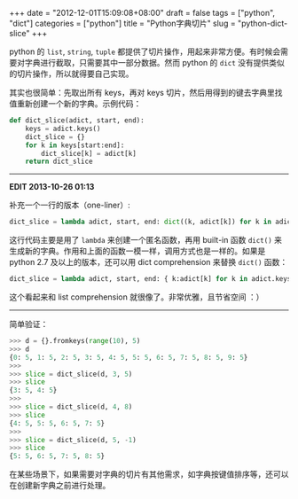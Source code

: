 +++
date = "2012-12-01T15:09:08+08:00"
draft = false
tags = ["python", "dict"]
categories = ["python"]
title = "Python字典切片"
slug = "python-dict-slice"
+++

python 的 `list`, `string`, `tuple` 都提供了切片操作，用起来非常方便。有时候会需要对字典进行截取，只需要其中一部分数据。然而 python 的 `dict` 没有提供类似的切片操作，所以就得要自己实现。

其实也很简单：先取出所有 keys，再对 keys 切片，然后用得到的键去字典里找值重新创建一个新的字典。示例代码：

```python
def dict_slice(adict, start, end):
    keys = adict.keys()
    dict_slice = {}
    for k in keys[start:end]:
        dict_slice[k] = adict[k]
    return dict_slice
```

----
**EDIT 2013-10-26 01:13**

补充一个一行的版本（one-liner）:

```python
dict_slice = lambda adict, start, end: dict((k, adict[k]) for k in adict.keys()[start:end])
```

这行代码主要是用了 `lambda` 来创建一个匿名函数，再用 built-in 函数 `dict()` 来生成新的字典。作用和上面的函数一模一样，调用方式也是一样的。如果是 python 2.7 及以上的版本，还可以用 dict comprehension 来替换 `dict()` 函数：

```python
dict_slice = lambda adict, start, end: { k:adict[k] for k in adict.keys()[start:end] }
```

这个看起来和 list comprehension 就很像了。非常优雅，且节省空间 ：）

----

简单验证：

```python
>>> d = {}.fromkeys(range(10), 5)
>>> d
{0: 5, 1: 5, 2: 5, 3: 5, 4: 5, 5: 5, 6: 5, 7: 5, 8: 5, 9: 5}
>>>
>>> slice = dict_slice(d, 3, 5)
>>> slice
{3: 5, 4: 5}
>>>
>>> slice = dict_slice(d, 4, 8)
>>> slice
{4: 5, 5: 5, 6: 5, 7: 5}
>>>
>>> slice = dict_slice(d, 5, -1)
>>> slice
{5: 5, 6: 5, 7: 5, 8: 5}
```

在某些场景下，如果需要对字典的切片有其他需求，如字典按键值排序等，还可以在创建新字典之前进行处理。

